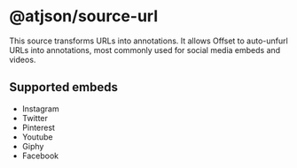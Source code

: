 # @atjson/source-url

This source transforms URLs into annotations. It allows Offset to auto-unfurl URLs into annotations, most commonly used for social media embeds and videos.

## Supported embeds

- Instagram
- Twitter
- Pinterest
- Youtube
- Giphy
- Facebook